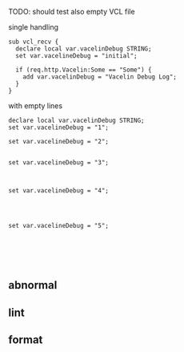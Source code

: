 TODO: should test also empty VCL file

single handling

```vcl
sub vcl_recv {
  declare local var.vacelinDebug STRING;
  set var.vacelineDebug = "initial";

  if (req.http.Vacelin:Some == "Some") {
    add var.vacelinDebug = "Vacelin Debug Log";
  }
}
```

with empty lines

```vcl
declare local var.vacelinDebug STRING;
set var.vacelineDebug = "1";

set var.vacelineDebug = "2";


set var.vacelineDebug = "3";



set var.vacelineDebug = "4";




set var.vacelineDebug = "5";






```

## abnormal

## lint

## format
